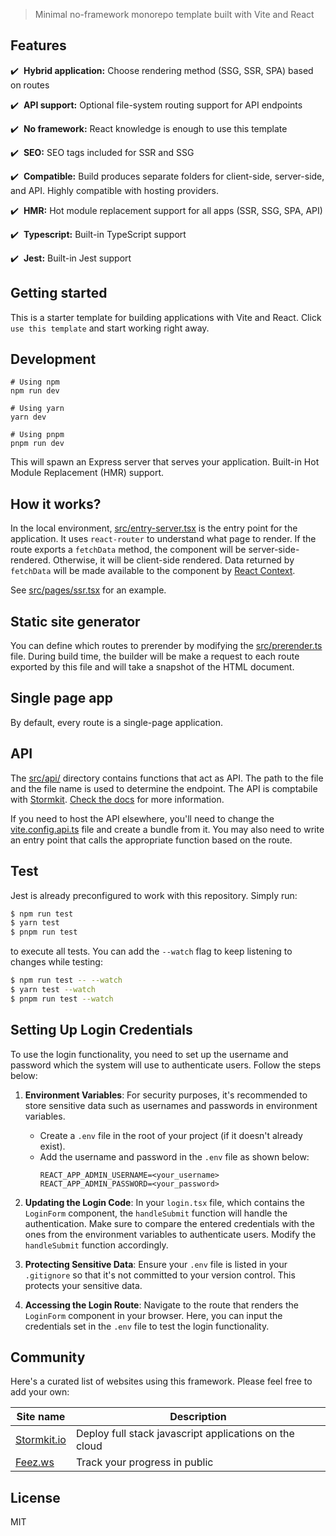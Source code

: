 > Minimal no-framework monorepo template built with Vite and React

## Features

✔️ &nbsp;**Hybrid application:** Choose rendering method (SSG, SSR, SPA) based on routes

✔️ &nbsp;**API support:** Optional file-system routing support for API endpoints

✔️ &nbsp;**No framework:** React knowledge is enough to use this template

✔️ &nbsp;**SEO:** SEO tags included for SSR and SSG

✔️ &nbsp;**Compatible:** Build produces separate folders for client-side, server-side, and API. Highly compatible with hosting providers.

✔️ &nbsp;**HMR:** Hot module replacement support for all apps (SSR, SSG, SPA, API)

✔️ &nbsp;**Typescript:** Built-in TypeScript support

✔️ &nbsp;**Jest:** Built-in Jest support

## Getting started

This is a starter template for building applications with Vite and React. Click `use this template` and start working right away.

## Development

```
# Using npm
npm run dev

# Using yarn
yarn dev

# Using pnpm
pnpm run dev
```

This will spawn an Express server that serves your application. Built-in Hot Module Replacement (HMR) support.

## How it works? 

In the local environment, [src/entry-server.tsx](./src/entry-server.tsx) is the entry point for the application. It uses 
`react-router` to understand what page to render. If the route exports a `fetchData` method, the component will be server-side-rendered. 
Otherwise, it will be client-side rendered. Data returned by `fetchData` will be made available to the component by [React Context](./src/context.ts).

See [src/pages/ssr.tsx](./src/pages/ssr.tsx) for an example.

## Static site generator

You can define which routes to prerender by modifying the [src/prerender.ts](./src/prerender.ts) file. During build time, the builder will be make a 
request to each route exported by this file and will take a snapshot of the HTML document.

## Single page app

By default, every route is a single-page application.

## API

The [src/api/](./src/api/) directory contains functions that act as API. The path to the file and the file name is used to determine the endpoint. 
The API is comptabile with [Stormkit](https://www.stormkit.io). [Check the docs](https://www.stormkit.io/docs/features/writing-api) for more information.

If you need to host the API elsewhere, you'll need to change the [vite.config.api.ts](./vite.config.api.ts) file and create a bundle from it. You may
also need to write an entry point that calls the appropriate function based on the route.

## Test

Jest is already preconfigured to work with this repository. Simply run:

```bash
$ npm run test
$ yarn test
$ pnpm run test
```

to execute all tests. You can add the `--watch` flag to keep listening to changes while testing:

```bash
$ npm run test -- --watch
$ yarn test --watch
$ pnpm run test --watch
```

## Setting Up Login Credentials

To use the login functionality, you need to set up the username and password which the system will use to authenticate users. Follow the steps below:

1. **Environment Variables**: For security purposes, it's recommended to store sensitive data such as usernames and passwords in environment variables.
   
   - Create a `.env` file in the root of your project (if it doesn't already exist).
   - Add the username and password in the `.env` file as shown below:
     ```
     REACT_APP_ADMIN_USERNAME=<your_username>
     REACT_APP_ADMIN_PASSWORD=<your_password>
     ```
     
2. **Updating the Login Code**: In your `login.tsx` file, which contains the `LoginForm` component, the `handleSubmit` function will handle the authentication. Make sure to compare the entered credentials with the ones from the environment variables to authenticate users. Modify the `handleSubmit` function accordingly.

3. **Protecting Sensitive Data**: Ensure your `.env` file is listed in your `.gitignore` so that it's not committed to your version control. This protects your sensitive data.

4. **Accessing the Login Route**: Navigate to the route that renders the `LoginForm` component in your browser. Here, you can input the credentials set in the `.env` file to test the login functionality.


## Community

Here's a curated list of websites using this framework. Please feel free to add your own:

| Site name | Description | 
| --------- | ----------- |
| [Stormkit.io](https://www.stormkit.io) | Deploy full stack javascript applications on the cloud | 
| [Feez.ws](https://www.feez.ws) | Track your progress in public | 

## License

MIT

